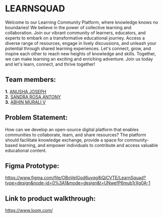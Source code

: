 # LEARNSQUAD

<p>Welcome to our Learning Community Platform, where knowledge knows no boundaries! We believe in the power of collective learning and collaboration. Join our vibrant community of learners, educators, and experts to embark on a transformative educational journey. Access a diverse range of resources, engage in lively discussions, and unleash your potential through shared learning experiences. Let's connect, grow, and inspire each other to reach new heights of knowledge and skills. Together, we can make learning an exciting and enriching adventure. Join us today and let's learn, connect, and thrive together!</p>
 
## Team members:

**1.** [ANUSHA JOSEPH](https://github.com/anushajoseph)<br/>
**2.** [SANDRA ROSA ANTONY](https://github.com/Sandra-Rosa)<br/>
**3.** [ABHIN MURALI V](https://github.com/Abhinmurali108)

## Problem Statement:

How can we develop an open-source digital platform that enables communities to collaborate, learn, and share resources? The platform should facilitate knowledge exchange, provide a space for community-based learning, and empower individuals to contribute and access valuable educational content.

## Figma Prototype:

https://www.figma.com/file/OBoVeIGod6uvqg8iQiCVTE/LearnSquad?type=design&node-id=0%3A1&mode=design&t=UNwefP6mub1rXg0A-1

## Link to product walkthrough:
 
https://www.loom.com/

